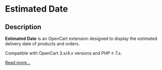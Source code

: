 # Estimated Date

## Description

**Estimated Date** is an OpenCart extension designed to display the estimated delivery date of products and orders.

Compatible with OpenCart 3.x/4.x versions and PHP ≥ 7.x.

[Read more...](./module)
